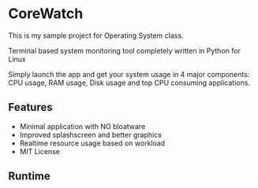 # CoreWatch
This is my sample project for Operating System class. 

Terminal based system monitoring tool completely written in Python for Linux

Simply launch the app and get your system usage in 4 major components: CPU usage, RAM usage, Disk usage and top CPU consuming applications. 

## Features

 - Minimal application with NO bloatware
 - Improved splashscreen and better graphics
 - Realtime resource usage based on workload
 - MIT License
## Runtime


